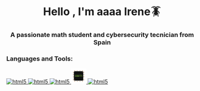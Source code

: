 <!DOCTYPE html>
<html lang="en">
<head>
<meta charset="UTF-8">
<meta name="viewport" content="width=device-width, initial-scale=1.0">
</head>
<body>
<h1 align="center">Hello , I'm aaaa Irene🪳</h1>
<h3 align="center">A passionate math student and cybersecurity tecnician from Spain</h3>



<h3 align="left">Languages and Tools:</h3>
<p align="left">
  <a href="https://www.open-std.org/jtc1/sc22/wg14/" target="_blank"> <img src="https://upload.wikimedia.org/wikipedia/commons/thumb/1/18/C_Programming_Language.svg/1853px-C_Programming_Language.svg.png" alt="html5" width="40" height="45"/> </a>
  <a href="https://www.rust-lang.org/" target="_blank"> <img src="https://upload.wikimedia.org/wikipedia/commons/thumb/2/20/Rustacean-orig-noshadow.svg/220px-Rustacean-orig-noshadow.svg.png" alt="html5" width="60" height="40"/> </a>
  <a href="https://isocpp.org/" target="_blank"> <img src="https://e7.pngegg.com/pngimages/46/626/png-clipart-c-logo-the-c-programming-language-computer-icons-computer-programming-source-code-programming-miscellaneous-template.png" alt="html5" width="40" height="40"/> </a>
  <a href="https://sectigostore.com/blog/what-is-assembly-language/" target="_blank"> <img src="https://raw.githubusercontent.com/github/explore/e495457f5ff28c343f9e422f8e3cf80fd3e80890/topics/assembly/assembly.png" alt="html5" width="40" height="40"/> </a>
  <a href="https://www.w3schools.com/js/default.asp" target="_blank"> <img src="https://upload.wikimedia.org/wikipedia/commons/6/6a/JavaScript-logo.png" alt="html5" width="40" height="40"/> </a>
  
</body>
</html>
